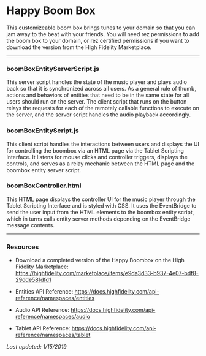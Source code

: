 # Happy Boom Box
This customizeable boom box brings tunes to your domain so that you can jam away to the beat with your friends. You will need rez permissions to add the boom box to your domain, or rez certified permissions if you want to download the version from the High Fidelity Marketplace. 

<hr>

### boomBoxEntityServerScript.js

This server script handles the state of the music player and plays audio back so that it is synchronized across all users. As a general rule of thumb, actions and behaviors of entities that need to be in the same state for all users should run on the server. The client script that runs on the button relays the requests for each of the remotely callable functions to execute on the server, and the server script handles the audio playback accordingly.

### boomBoxEntityScript.js

This client script handles the interactions between users and displays the UI for controlling the boombox via an HTML page via the Tablet Scripting Interface. It listens for mouse clicks and controller triggers, displays the controls, and serves as a relay mechanic between the HTML page and the boombox entity server script. 

### boomBoxController.html
This HTML page displays the controller UI for the music player through the Tablet Scripting Interface and is styled with CSS. It uses the EventBridge to send the user input from the HTML elements to the boombox entity script, which in turns calls entity server methods depending on the EventBridge message contents.

<hr>

### Resources
* Download a completed version of the Happy Boombox on the High Fidelity Marketplace:
https://highfidelity.com/marketplace/items/e9da3d33-b937-4e07-bdf8-29dde581dfd1 

* Entities API Reference: https://docs.highfidelity.com/api-reference/namespaces/entities

* Audio API Reference: https://docs.highfidelity.com/api-reference/namespaces/audio 

* Tablet API Reference: https://docs.highfidelity.com/api-reference/namespaces/tablet 

_Last updated: 1/15/2019_
